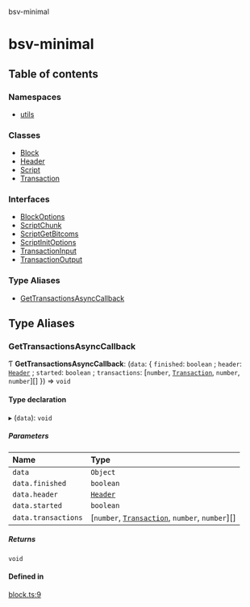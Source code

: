 bsv-minimal

# bsv-minimal

## Table of contents

### Namespaces

- [utils](modules/utils.md)

### Classes

- [Block](classes/Block.md)
- [Header](classes/Header.md)
- [Script](classes/Script.md)
- [Transaction](classes/Transaction.md)

### Interfaces

- [BlockOptions](interfaces/BlockOptions.md)
- [ScriptChunk](interfaces/ScriptChunk.md)
- [ScriptGetBitcoms](interfaces/ScriptGetBitcoms.md)
- [ScriptInitOptions](interfaces/ScriptInitOptions.md)
- [TransactionInput](interfaces/TransactionInput.md)
- [TransactionOutput](interfaces/TransactionOutput.md)

### Type Aliases

- [GetTransactionsAsyncCallback](README.md#gettransactionsasynccallback)

## Type Aliases

### GetTransactionsAsyncCallback

Ƭ **GetTransactionsAsyncCallback**: (`data`: { `finished`: `boolean` ; `header`: [`Header`](classes/Header.md) ; `started`: `boolean` ; `transactions`: [`number`, [`Transaction`](classes/Transaction.md), `number`, `number`][]  }) => `void`

#### Type declaration

▸ (`data`): `void`

##### Parameters

| Name | Type |
| :------ | :------ |
| `data` | `Object` |
| `data.finished` | `boolean` |
| `data.header` | [`Header`](classes/Header.md) |
| `data.started` | `boolean` |
| `data.transactions` | [`number`, [`Transaction`](classes/Transaction.md), `number`, `number`][] |

##### Returns

`void`

#### Defined in

[block.ts:9](https://github.com/andrewrjohn/bsv-minimal/blob/master/src/block.ts#L9)
